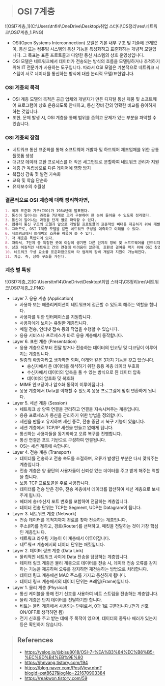> # OSI 7계층



![OSI7계층_1](C:\Users\tnfl4\OneDrive\Desktop\취업 스터디\CS정리\res\네트워크\OSI7계층_1.PNG)

- OSI(Open Systems Interconnection) 모델은 기본 내부 구조 및 기술에 관계없이, 통신 또는 컴퓨팅 시스템의 통신 기능을 특성화하고 표준화하는 개념적 모델입니다. 그 목표는 표준 프로토콜과 다양한 통신 시스템의 상호 운영성입니다.
- OSI 모델은 네트워크에서 데이터가 전송되는 방식의 흐름을 모델링하거나 추적하기 위해 IT 전문가가 사용하는 도구입니다. 따라서 OSI 모델은 기본적으로 네트워크 시스템이 서로 데이터를 통신하는 방식에 대한 논리적 모델/표현입니다.



### OSI 계층의 목적

- OSI 계층 모델의 목적은 공급 업체와 개발자가 만든 디지털 통신 제품 및 소프트웨어 프로그램이 상호 운용되도록 안내하고, 통신 장비 간의 명확한 비교를 용이하게 하는 것입니다.
- 또한, 문제 발생 시, OSI 계층을 통해 범위를 좁히고 문제가 있는 부분을 파악할 수 있습니다.



### OSI 계층의 장점

- 네트워크 통신 표준화를 통해 소프트웨어 개발자 및 하드웨어 제조업체를 위한 공통 플랫폼 생성
- 대규모 데이터 교환 프로세스를 더 작은 세그먼트로 분할하여 네트워크 관리자 지원
- 계층 간 독립성으로 다른 레이어에 영향 방지
- 복잡성 감축 및 발전 가속화
- 교육 및 학습 단순화
- 유지보수의 수월성



### 결론적으로 OSI 계층에 대해 정리하자면,

```markdown
1. 국제 표준화 기구(ISO)가 1984년에 발표했다.
2. 통신이 일어나는 과정을 7단계로 크게 구분하여 한 눈에 들어올 수 있도록 정리했다.
3. 통신이 일어나는 과정을 단계 별로 파악할 수 있다.
4. 컴퓨터 통신 구조의 모델과 앞으로 개발될 프로토콜의 표준적인 뼈대를 제공하기 위해 개발된 참조 모델이다.
5. 그러므로, OSI 7계층 모델을 알면 네트워크 구성을 예측하고 이해할 수 있다.
6. 네트워크에서 트래픽의 흐름을 꿰뚫어 볼 수 있다.
7. 각 계층은 독립되어 있다.
8. 따라서, 7단계 중 특정한 곳에 이상이 생기면 다른 단계의 장비 및 소프트웨어를 건드리지 않고도 이상이 생긴 단계만 고칠 수 있다.
9. 상호 이질적인 네트워크 간의 연결에 어려움이 많은데, 호환성 결여를 막기 위해 OSI 참조 모델이 제시되었다.
10. 네트워크 구성 요소를 표준화함으로써 타 업체의 장비 개발과 지원이 가능해진다.
11. 계급. 즉, 상하 구조를 가진다.
```



### 계층 별 특징

![OSI7계층_2](C:\Users\tnfl4\OneDrive\Desktop\취업 스터디\CS정리\res\네트워크\OSI7계층_2.PNG)

- Layer 7. 응용 계층 (Application)
  - 사용자 또는 애플리케이션이 네트워크에 접근할 수 있도록 해주는 역할을 합니다.
  - 사용자를 위한 인터페이스를 지원합니다.
  - 사용자에게 보이는 유일한 계층입니다.
  - 메일 전송, 인터넷 접속 등의 작업을 수행할 수 있습니다.
  - 응용 서비스나 프로세스가 바로 응용 계층에서 동작합니다.
- Layer 6. 표현 계층 (Presentation)
  - 응용 계층으로부터 전달 받거나 전송하는 데이터의 인코딩 및 디코딩이 이루어지는 계층입니다.
  - 일종의 확장자라고 생각하면 되며, 아래와 같은 3가지 기능을 갖고 있습니다.
    - 송신자에서 온 데이터를 해석하기 위한 응용 계층 데이터 부호화
    - 수신자에서 데이터의 압축을 풀 수 있는 방식으로 된 데이터 압축
    - 데이터의 암호화 및 복호화
  - MIME 인코딩이나 암호화 동작이 이루어집니다.
  - 응용 계층에서 Data를 이해할 수 있도록 응용 프로그램에 맞춰 변환하게 됩니다.
- Layer 5. 세션 계층 (Session)
  - 네트워크 상 양쪽 연결을 관리하고 연결을 지속시켜주는 계층입니다.
  - 응용 프로세스가 통신을 관리하기 위한 방법을 정의합니다.
  - 세션을 만들고 유지하며 세션 종료, 전송 중단 시 복구 기능이 있습니다.
  - 세션 계층에서 TCP/IP 세션을 만들고 없애게 됩니다.
  - 통신하는 사용자들을 동기화하고 오류 복구를 진행합니다.
  - 통신 연결은 포트 기반으로 구성하여 연결됩니다.
  - OS는 세션 계층에 속합니다.
- Layer 4. 전송 계층 (Transport)
  - 데이터를 전송하고 전송 속도를 조절하며, 오류가 발생된 부분은 다시 맞춰주는 계층입니다.
  - 전송 계층은 양 끝단의 사용자들이 신뢰성 있는 데이터를 주고 받게 해주는 역할을 합니다.
  - 보통 TCP 프로토콜을 주로 사용합니다.
  - 데이터를 전송 받은 경우, 전송 계층에서 데이터를 합산하여 세션 계층으로 보내주게 됩니다.
  - 헤더에 송/수신지 포트 번호를 포함하여 전달하는 계층입니다.
  - 데이터 전송 단위는 TCP는 Segment, UDP는 Datagram이 됩니다.
- Layer 3. 네트워크 계층 (Network)
  - 전송 데이터를 목적지까지 경로를 찾아 전송하는 계층입니다.
  - 주소(IP)를 정하고, 경로(Router)를 선택하고, 패킷을 전달하는 것이 가장 핵심인 계층입니다.
  - 네트워크 라우팅 기능이 이 계층에서 이루어집니다.
  - 네트워크 계층에서의 데이터 단위는 패킷입니다.
- Layer 2. 데이터 링크 계층 (Data Link)
  - 물리적인 네트워크 사이에 Data 전송을 담당하는 계층입니다.
  - 데이터 링크 계층은 물리 계층으로 데이터를 전송 시, 데이터 전송 오류를 감지하는 기능을 제공하며 오류를 감지하면 재전송하는 방법으로 처리합니다.
  - 데이터 링크 계층에선 MAC 주소를 가지고 통신하게 됩니다.
  - 데이터 링크 계층에서의 데이터 단위는 프레임(Frame)입니다.
- Layer 1. 물리 계층 (Physical)
  - 통신 케이블을 통해 전기 신호를 사용하여 비트 스트림을 전송하는 계층입니다.
  - 물리 계층은 단지 데이터를 전달하기만 합니다.
  - 비트는 물리 계층에서 사용되는 단위로서, 0과 1로 구분됩니다.(전기 신호 ON/OFF로 생각하면 됨)
  - 전기 신호를 주고 받는 데에 주 목적이 있으며, 데이터의 종류나 에러가 있는지 등은 확인하지 않습니다.









> ## References
>
> - https://velog.io/@bisu8018/OSI-7-%EA%B3%84%EC%B8%B5-%EC%9D%B4%EB%9E%80
> - https://jhnyang.tistory.com/194
> - https://blog.naver.com/PostView.nhn?blogId=pst8627&logNo=221670903384
> - https://reakwon.tistory.com/59


